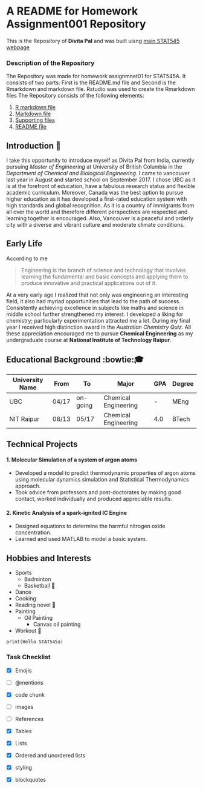 # A README for Homework Assignment001 Repository
This is the Repository of **Divita Pal** and was built uisng [main STAT545 webpage](http://stat545.com/index.html)

### Description of the Repository
The Repository was made for homework assignmnet01 for STAT545A. It consists of two parts: First is the README.md file and Second is the Rmarkdown and markdown file. Rstudio was used to create the Rmarkdown files
The Repository consists of the following elements:
1. [R markdown file](https://github.com/STAT545-UBC-students/hw01-divita95/blob/master/hw01_gapminder.Rmd)
2. [Markdown file](https://github.com/STAT545-UBC-students/hw01-divita95/blob/master/hw01_gapminder.md)
3. [Supporting files](https://github.com/STAT545-UBC-students/hw01-divita95/tree/master/hw01_gapminder_files/figure-markdown_strict)
4. [README file](https://github.com/STAT545-UBC-students/hw01-divita95/edit/master/README.md)

## Introduction :raising_hand:
I take this opportunity to introduce myself as Divita Pal from India, currently pursuing *Master of Engineering* at University of British Columbia in the *Department of Chemical and Biological Engineering*. I came to vancouver last year in August and started school on September 2017. I chose UBC as it is at the forefront of education, have a fabulous research status and flexible academic curriculum. Moreover, Canada was the best option to pursue higher education as it has developed a first-rated education system with high standards and global recognition. As it is a country of immigrants from all over the world and therefore different perspectives are respected and learning together is encouraged. Also, Vancouver is a peaceful and orderly city with a diverse and vibrant culture and moderate climate conditions.

## Early Life 
According to me
> Engineering is the branch of science and technology that involves learning the fundamental and basic concepts and applying them to produce innovative and practical applications out of it.

At a very early age I realized that not only was engineering an interesting field, it also had myriad opportunities that lead to the path of success. Consistently achieving excellence in subjects like maths and science in middle school further strengthened my interest. I developed a liking for chemistry; particularly experimentation attracted me a lot. During my final year I received high distinction award in the *Australian Chemistry Quiz*. All these appreciation encouraged me to pursue **Chemical Engineering** as my undergraduate course at **National Institute of Technology Raipur**.

## Educational Background :bowtie::mortar_board:
|**University Name**|   **From**    |   **To**     |       **Major**         |**GPA**|**Degree**|
|-------------------|---------------|--------------|-------------------------|-------|----------|
|     UBC           |     04/17     |   on-going   | Chemical Engineering    |  -    |  MEng    |
|    NIT Raipur     |     08/13     |     05/17    | Chemical Engineering    |  4.0  |  BTech   |

## Technical Projects
#### 1. Molecular Simulation of a system of argon atoms
  - Developed a model to predict thermodynamic properties of argon atoms using molecular dynamics simulation and Statistical  Thermodynamics approach.
  - Took advice from professors and post-doctorates by making good contact, worked individually and produced appreciable results.
#### 2. Kinetic Analysis of a spark-ignited IC Engine
-	Designed equations to determine the harmful nitrogen oxide concentration.
- Learned and used MATLAB to model a basic system.

## Hobbies and Interests
- Sports
    - Badminton
    - Basketball :basketball:
- Dance 
- Cooking
- Reading novel :notebook_with_decorative_cover:
- Painting
    - Oil Painting
      - Canvas oil painting
- Workout :muscle:

```{r}
print(Hello STAT545a)
```

### Task Checklist
- [x] Emojis
- [ ] @mentions
- [x] code chunk
- [ ] images
- [ ] References
- [x] Tables
- [x] Lists
- [x] Ordered and unordered lists
- [x] styling
- [x] blockquotes




		
